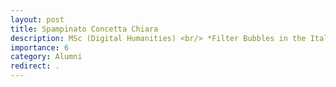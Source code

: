 ```yaml
---
layout: post
title: Spampinato Concetta Chiara
description: MSc (Digital Humanities) <br/> *Filter Bubbles in the Italian Twittersphere: a data-driven analysis*
importance: 6
category: Alumni
redirect: .
---
```

